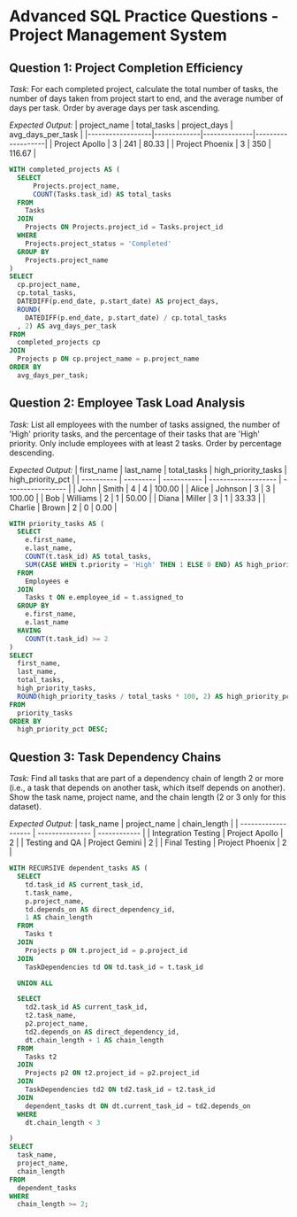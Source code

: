 # Advanced SQL Practice Questions - Project Management System

## Question 1: Project Completion Efficiency
*Task:* For each completed project, calculate the total number of tasks, the number of days taken from project start to end, and the average number of days per task. Order by average days per task ascending.

*Expected Output:*
| project_name     | total_tasks | project_days | avg_days_per_task |
|------------------|-------------|--------------|-------------------|
| Project Apollo   | 3           | 241          | 80.33             |
| Project Phoenix  | 3           | 350          | 116.67            |

```sql
WITH completed_projects AS (
  SELECT
      Projects.project_name,
      COUNT(Tasks.task_id) AS total_tasks
  FROM
    Tasks
  JOIN
    Projects ON Projects.project_id = Tasks.project_id
  WHERE
    Projects.project_status = 'Completed'
  GROUP BY
    Projects.project_name
)
SELECT
  cp.project_name,
  cp.total_tasks,
  DATEDIFF(p.end_date, p.start_date) AS project_days,
  ROUND(
    DATEDIFF(p.end_date, p.start_date) / cp.total_tasks
  , 2) AS avg_days_per_task
FROM
  completed_projects cp
JOIN
  Projects p ON cp.project_name = p.project_name
ORDER BY
  avg_days_per_task;
```

## Question 2: Employee Task Load Analysis
*Task:* List all employees with the number of tasks assigned, the number of 'High' priority tasks, and the percentage of their tasks that are 'High' priority. Only include employees with at least 2 tasks. Order by percentage descending.

*Expected Output:*
| first_name | last_name | total_tasks | high_priority_tasks | high_priority_pct |
| ---------- | --------- | ----------- | ------------------- | ----------------- |
| John       | Smith     | 4           | 4                   | 100.00            |
| Alice      | Johnson   | 3           | 3                   | 100.00            |
| Bob        | Williams  | 2           | 1                   | 50.00             |
| Diana      | Miller    | 3           | 1                   | 33.33             |
| Charlie    | Brown     | 2           | 0                   | 0.00              |

```sql
WITH priority_tasks AS (
  SELECT
    e.first_name,
    e.last_name,
    COUNT(t.task_id) AS total_tasks,
    SUM(CASE WHEN t.priority = 'High' THEN 1 ELSE 0 END) AS high_priority_tasks
  FROM
    Employees e
  JOIN
    Tasks t ON e.employee_id = t.assigned_to
  GROUP BY
    e.first_name,
    e.last_name
  HAVING
    COUNT(t.task_id) >= 2
)
SELECT
  first_name,
  last_name,
  total_tasks,
  high_priority_tasks,
  ROUND(high_priority_tasks / total_tasks * 100, 2) AS high_priority_pct
FROM
  priority_tasks
ORDER BY
  high_priority_pct DESC;
```

## Question 3: Task Dependency Chains
*Task:* Find all tasks that are part of a dependency chain of length 2 or more (i.e., a task that depends on another task, which itself depends on another). Show the task name, project name, and the chain length (2 or 3 only for this dataset).

*Expected Output:*
| task_name           | project_name    | chain_length |
| ------------------- | --------------- | ------------ |
| Integration Testing | Project Apollo  | 2            |
| Testing and QA      | Project Gemini  | 2            |
| Final Testing       | Project Phoenix | 2            |

```sql
WITH RECURSIVE dependent_tasks AS (
  SELECT
    td.task_id AS current_task_id,
    t.task_name,
    p.project_name,
    td.depends_on AS direct_dependency_id,
    1 AS chain_length
  FROM
    Tasks t
  JOIN
    Projects p ON t.project_id = p.project_id
  JOIN
    TaskDependencies td ON td.task_id = t.task_id

  UNION ALL

  SELECT
    td2.task_id AS current_task_id,
    t2.task_name,
    p2.project_name,
    td2.depends_on AS direct_dependency_id,
    dt.chain_length + 1 AS chain_length
  FROM
    Tasks t2
  JOIN
    Projects p2 ON t2.project_id = p2.project_id
  JOIN
    TaskDependencies td2 ON td2.task_id = t2.task_id
  JOIN
    dependent_tasks dt ON dt.current_task_id = td2.depends_on
  WHERE
    dt.chain_length < 3

)
SELECT
  task_name,
  project_name,
  chain_length
FROM
  dependent_tasks
WHERE
  chain_length >= 2;
```

